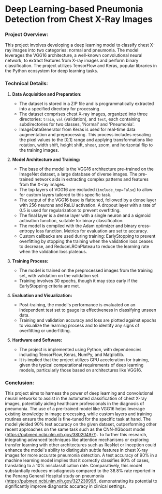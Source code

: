 # **Deep Learning-based Pneumonia Detection from Chest X-Ray Images**

### **Project Overview:**
This project involves developing a deep learning model to classify chest X-ray images into two categories: normal and pneumonia. The model leverages the VGG16 architecture, a well-known convolutional neural network, to extract features from X-ray images and perform binary classification. The project utilizes TensorFlow and Keras, popular libraries in the Python ecosystem for deep learning tasks.

### **Technical Details:**
1. **Data Acquisition and Preparation:**
   - The dataset is stored in a ZIP file and is programmatically extracted into a specified directory for processing.
   - The dataset comprises chest X-ray images, organized into three directories: `train`, `val` (validation), and `test`, each containing subdirectories for two classes, 'Normal' and 'Pneumonia'.
   - ImageDataGenerator from Keras is used for real-time data augmentation and preprocessing. This process includes rescaling the pixel values to the [0,1] range and applying transformations like rotation, width shift, height shift, shear, zoom, and horizontal flip to the training images.

2. **Model Architecture and Training:**
   - The base of the model is the VGG16 architecture pre-trained on the ImageNet dataset, a large database of diverse images. The pre-trained network aids in extracting complex patterns and features from the X-ray images.
   - The top layers of VGG16 are excluded (`include_top=False`) to allow for custom layers tailored to this specific task.
   - The output of the VGG16 base is flattened, followed by a dense layer with 256 neurons and ReLU activation. A dropout layer with a rate of 0.5 is used for regularization to prevent overfitting.
   - The final layer is a dense layer with a single neuron and a sigmoid activation function, suitable for binary classification.
   - The model is compiled with the Adam optimizer and binary cross-entropy loss function. Metrics for evaluation are set to accuracy.
   - Custom callbacks are used during training: EarlyStopping to prevent overfitting by stopping the training when the validation loss ceases to decrease, and ReduceLROnPlateau to reduce the learning rate when the validation loss plateaus.

3. **Training Process:**
   - The model is trained on the preprocessed images from the training set, with validation on the validation set.
   - Training involves 30 epochs, though it may stop early if the EarlyStopping criteria are met.

4. **Evaluation and Visualization:**
   - Post-training, the model's performance is evaluated on an independent test set to gauge its effectiveness in classifying unseen data.
   - Training and validation accuracy and loss are plotted against epochs to visualize the learning process and to identify any signs of overfitting or underfitting.

5. **Hardware and Software:**
   - The project is implemented using Python, with dependencies including TensorFlow, Keras, NumPy, and Matplotlib.
   - It is implied that the project utilizes GPU acceleration for training, given the typical computational requirements of deep learning models, particularly those based on architectures like VGG16.

### **Conclusion:**
This project aims to harness the power of deep learning and convolutional neural networks to assist in the automated classification of chest X-ray images, potentially aiding healthcare professionals in the diagnosis of pneumonia. The use of a pre-trained model like VGG16 helps leverage existing knowledge in image processing, while custom layers and training routines ensure the model is fine-tuned for the specific task at hand. The model yielded 90% test accuracy on the given dataset, outperforming other recent approaches on the same task such as the CNN-XGboost model (https://pubmed.ncbi.nlm.nih.gov/38020497/). To further this research, integrating advanced techniques like attention mechanisms or exploring transfer learning with other architectures such as ResNet or Inception could enhance the model's ability to distinguish subtle features in chest X-ray images for more accurate pneumonia detection. A test accuracy of 90% in a machine learning model implies that it correctly classifies 90% of cases, translating to a 10% misclassification rate. Comparatively, this model substantially reduces misdiagnosis compared to the 38.8% rate reported in the Penang General Hospital study on pneumonia (https://pubmed.ncbi.nlm.nih.gov/32723999/), demonstrating its potential to significantly improve diagnostic accuracy in clinical settings.

